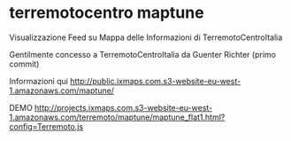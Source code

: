 # terremotocentro maptune
Visualizzazione Feed su Mappa delle Informazioni di TerremotoCentroItalia

Gentilmente concesso a TerremotoCentroItalia da Guenter Richter (primo commit)

Informazioni qui http://public.ixmaps.com.s3-website-eu-west-1.amazonaws.com/maptune/

DEMO http://projects.ixmaps.com.s3-website-eu-west-1.amazonaws.com/terremoto/maptune/maptune_flat1.html?config=Terremoto.js 
